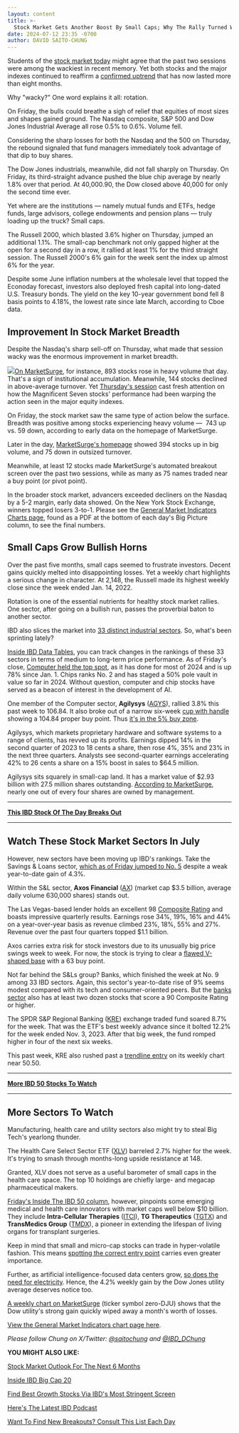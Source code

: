 ```yaml
---
layout: content
title: >-
  Stock Market Gets Another Boost By Small Caps; Why The Rally Turned Wacky
date: 2024-07-12 23:35 -0700
author: DAVID SAITO-CHUNG
---
```






Students of the [stock market today](https://www.investors.com/news/stock-market-today-stock-market-news/) might agree that the past two sessions were among the wackiest in recent memory. Yet both stocks and the major indexes continued to reaffirm a [confirmed uptrend](https://www.investors.com/market-trend/the-big-picture/nasdaq-marks-this-bullish-shift-after-fed-chief-powells-decision-to-leave-rates-unchanged/) that has now lasted more than eight months.




Why "wacky?" One word explains it all: rotation.


On Friday, the bulls could breathe a sigh of relief that equities of most sizes and shapes gained ground. The Nasdaq composite, S&P 500 and Dow Jones Industrial Average all rose 0.5% to 0.6%. Volume fell.


Considering the sharp losses for both the Nasdaq and the 500 on Thursday, the rebound signaled that fund managers immediately took advantage of that dip to buy shares.


The Dow Jones industrials, meanwhile, did not fall sharply on Thursday. On Friday, its third-straight advance pushed the blue chip average by nearly 1.8% over that period. At 40,000.90, the Dow closed above 40,000 for only the second time ever.


Yet where are the institutions — namely mutual funds and ETFs, hedge funds, large advisors, college endowments and pension plans — truly loading up the truck? Small caps.


The Russell 2000, which blasted 3.6% higher on Thursday, jumped an additional 1.1%. The small-cap benchmark not only gapped higher at the open for a second day in a row, it rallied at least 1% for the third straight session. The Russell 2000's 6% gain for the week sent the index up almost 6% for the year.


Despite some June inflation numbers at the wholesale level that topped the Econoday forecast, investors also deployed fresh capital into long-dated U.S. Treasury bonds. The yield on the key 10-year government bond fell 8 basis points to 4.18%, the lowest rate since late March, according to Cboe data.


Improvement In Stock Market Breadth
-----------------------------------


Despite the Nasdaq's sharp sell-off on Thursday, what made that session wacky was the enormous improvement in market breadth.


![](https://www.investors.com/wp-content/uploads/2024/07/MP071224.jpg)[On MarketSurge](https://marketsurge.investors.com/?src=A012BF), for instance, 893 stocks rose in heavy volume that day. That's a sign of institutional accumulation. Meanwhile, 144 stocks declined in above-average turnover. Yet [Thursday's session](https://www.investors.com/market-trend/the-big-picture/sp500-nasdaq-cpi-magnificent-seven-stocks/) cast fresh attention on how the Magnificent Seven stocks' performance had been warping the action seen in the major equity indexes.


On Friday, the stock market saw the same type of action below the surface. Breadth was positive among stocks experiencing heavy volume —  743 up vs. 59 down, according to early data on the homepage of MarketSurge.


Later in the day, [MarketSurge's homepage](https://marketsurge.investors.com/?src=A012BF) showed 394 stocks up in big volume, and 75 down in outsized turnover.


Meanwhile, at least 12 stocks made MarketSurge's automated breakout screen over the past two sessions, while as many as 75 names traded near a buy point (or pivot point).


In the broader stock market, advancers exceeded decliners on the Nasdaq by a 5-2 margin, early data showed. On the New York Stock Exchange, winners topped losers 3-to-1. Please see the [General Market Indicators Charts page](https://services.investors.com/pdf/DailyGMI_071224.pdf), found as a PDF at the bottom of each day's Big Picture column, to see the final numbers.


Small Caps Grow Bullish Horns
-----------------------------



Over the past five months, small caps seemed to frustrate investors. Decent gains quickly melted into disappointing losses. Yet a weekly chart highlights a serious change in character. At 2,148, the Russell made its highest weekly close since the week ended Jan. 14, 2022.


Rotation is one of the essential nutrients for healthy stock market rallies. One sector, after going on a bullish run, passes the proverbial baton to another sector.


IBD also slices the market into [33 distinct industrial sectors](https://www.investors.com/data-tables/ibd-smart-nyse-nasdaq-tables-jul-12-2024/). So, what's been sprinting lately?


[Inside IBD Data Tables](https://www.investors.com/ibd-data-tables/), you can track changes in the rankings of these 33 sectors in terms of medium to long-term price performance. As of Friday's close, [Computer held the top spot](https://www.investors.com/data-tables/ibd-smart-nyse-nasdaq-tables-jul-12-2024/), as it has done for most of 2024 and is up 78% since Jan. 1. Chips ranks No. 2 and has staged a 50% pole vault in value so far in 2024. Without question, computer and chip stocks have served as a beacon of interest in the development of AI.



One member of the Computer sector, **Agilysys** ([AGYS](https://research.investors.com/quote.aspx?symbol=AGYS)), rallied 3.8% this past week to 106.84. It also broke out of a narrow six-week [cup with handle](https://www.investors.com/how-to-invest/investors-corner/netflix-stock-chart-pattern/) showing a 104.84 proper buy point. Thus [it's in the 5% buy zone](https://www.investors.com/how-to-invest/investors-corner/buy-zone-nvidia-stock/).


Agilysys, which markets proprietary hardware and software systems to a range of clients, has revved up its profits. Earnings dipped 14% in the second quarter of 2023 to 18 cents a share, then rose 4%, 35% and 23% in the next three quarters. Analysts see second-quarter earnings accelerating 42% to 26 cents a share on a 15% boost in sales to $64.5 million.


Agilysys sits squarely in small-cap land. It has a market value of $2.93 billion with 27.5 million shares outstanding. [According to MarketSurge](https://marketsurge.investors.com/?src=A012BF), nearly one out of every four shares are owned by management.




---


**[This IBD Stock Of The Day Breaks Out](https://www.investors.com/research/ibd-stock-of-the-day/appfolio-ibd-stock-of-the-day-climbs-on-lower-interest-rate-outlook/)**




---


Watch These Stock Market Sectors In July
----------------------------------------


However, new sectors have been moving up IBD's rankings. Take the Savings & Loans sector, [which as of Friday jumped to No. 5](https://www.investors.com/data-tables/ibd-smart-nyse-nasdaq-tables-jul-12-2024/) despite a weak year-to-date gain of 4.3%.


Within the S&L sector, **Axos Financial** ([AX](https://research.investors.com/quote.aspx?symbol=AX)) (market cap $3.5 billion, average daily volume 630,000 shares) stands out.


The Las Vegas-based lender holds an excellent 98 [Composite Rating](https://www.investors.com/how-to-invest/investors-corner/how-to-research-growth-stocks/) and boasts impressive quarterly results. Earnings rose 34%, 19%, 16% and 44% on a year-over-year basis as revenue climbed 23%, 18%, 55% and 27%. Revenue over the past four quarters topped $1.1 billion.


Axos carries extra risk for stock investors due to its unusually big price swings week to week. For now, the stock is trying to clear a [flawed V-shaped base](https://www.investors.com/how-to-invest/investors-corner/know-this-key-sell-signal-why-a-v-shaped-base-spells-trouble/) with a 63 buy point.



Not far behind the S&Ls group? Banks, which finished the week at No. 9 among 33 IBD sectors. Again, this sector's year-to-date rise of 9% seems modest compared with its tech and consumer-oriented peers. But the [banks sector](https://www.investors.com/data-tables/ibd-smart-nyse-nasdaq-tables-jul-12-2024/) also has at least two dozen stocks that score a 90 Composite Rating or higher.


The SPDR S&P Regional Banking ([KRE](https://research.investors.com/quote.aspx?symbol=KRE)) exchange traded fund soared 8.7% for the week. That was the ETF's best weekly advance since it bolted 12.2% for the week ended Nov. 3, 2023. After that big week, the fund romped higher in four of the next six weeks.


This past week, KRE also rushed past a [trendline entry](https://www.investors.com/how-to-invest/investors-corner/how-to-draw-trendlines-and-find-lower-buy-points-in-stock-charts/) on its weekly chart near 50.50.




---


[**More IBD 50 Stocks To Watch**](https://www.investors.com/research/ibd-50-growth-stocks-to-watch/)




---


More Sectors To Watch
---------------------


Manufacturing, health care and utility sectors also might try to steal Big Tech's yearlong thunder.


The Health Care Select Sector ETF ([XLV](https://research.investors.com/quote.aspx?symbol=XLV)) barreled 2.7% higher for the week. It's trying to smash through months-long upside resistance at 148.



Granted, XLV does not serve as a useful barometer of small caps in the health care space. The top 10 holdings are chiefly large- and megacap pharmaceutical makers.


[Friday's Inside The IBD 50 column](https://www.investors.com/stock-lists/ibd-50/health-care-stocks-ibd-50/), however, pinpoints some emerging medical and health care innovators with market caps well below $10 billion. They include **Intra-Cellular Therapies** ([ITCI](https://research.investors.com/quote.aspx?symbol=ITCI)), **TG Therapeutics** ([TGTX](https://research.investors.com/quote.aspx?symbol=TGTX)) and **TransMedics Group** ([TMDX](https://research.investors.com/quote.aspx?symbol=TMDX)), a pioneer in extending the lifespan of living organs for transplant surgeries.


Keep in mind that small and micro-cap stocks can trade in hyper-volatile fashion. This means [spotting the correct entry point](https://www.investors.com/how-to-invest/investors-corner/chart-reading-basics-how-a-buy-point-marks-a-time-of-opportunity/) carries even greater importance.


Further, as artificial intelligence-focused data centers grow, [so does the need for electricity](https://www.investors.com/news/artificial-intelligence-ai-data-centers-demand-nuclear-energy/). Hence, the 4.2% weekly gain by the Dow Jones utility average deserves notice too.


[A weekly chart on MarketSurge](https://marketsurge.investors.com/?src=A012BF) (ticker symbol zero-DJU) shows that the Dow utility's strong gain quickly wiped away a month's worth of losses.


[View the General Market Indicators chart page here](https://www.investors.com/wp-content/uploads/2024/07/DailyGMI_071224.pdf).


*Please follow Chung on X/Twitter:* [*@saitochung*](https://twitter.com/SaitoChung) *and* [*@IBD\_DChung*](https://twitter.com/IBD_DChung)


**YOU MIGHT ALSO LIKE:**


[Stock Market Outlook For The Next 6 Months](https://www.investors.com/news/stock-market-forecast-next-6-months-magnificent-seven-tech-sp500-nasdaq/)


[Inside IBD Big Cap 20](https://research.investors.com/stock-lists/big-cap-20/)


[Find Best Growth Stocks Via IBD's Most Stringent Screen](https://research.investors.com/stock-lists/sector-leaders)


[Here's The Latest IBD Podcast](https://get.investors.com/podcast/?src=A00511A)


[Want To Find New Breakouts? Consult This List Each Day](https://research.investors.com/stocksonthemove.aspx)




